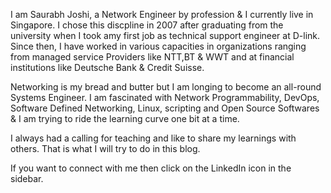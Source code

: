 I am Saurabh Joshi, a Network Engineer by profession & I currently live in Singapore. I chose this discpline in 2007 after graduating from the university when I took amy first job as technical support engineer at D-link. Since then, I have worked in various capacities in organizations ranging from managed service Providers like NTT,BT & WWT and at financial institutions like Deutsche Bank & Credit Suisse. 

Networking is my bread and butter but I am longing to become an all-round Systems Engineer. I am fascinated with Network Programmability, DevOps, Software Defined Networking, Linux, scripting and Open Source Softwares & I am trying to ride the learning curve one bit at a time. 

I always had a calling for teaching and like to share my learnings with others. That is what I will try to do in this blog.

If you want to connect with me then click on the LinkedIn icon in the sidebar.
